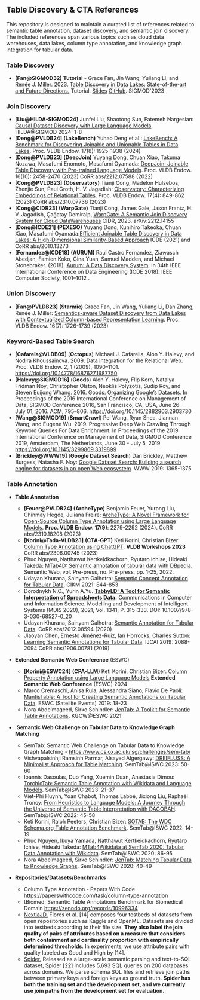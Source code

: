 ## Table Discovery & CTA References

This repository is designed to maintain a curated list of references related to semantic table annotation, dataset discovery, and semantic join discovery. The included references span various topics such as cloud data warehouses, data lakes, column type annotation, and knowledge graph integration for tabular data.

### Table Discovery
- **[Fan@SIGMOD32]** **Tutorial** - Grace Fan, Jin Wang, Yuliang Li, and Renée J. Miller. 2023. [Table Discovery in Data Lakes: State-of-the-art and Future Directions.](https://dl.acm.org/doi/pdf/10.1145/3555041.3589409) Tutorial.  [Slides](https://github.com/northeastern-datalab/table-discovery-tutorial/blob/main/table-discovery-slides.pdf) [GitHub](https://northeastern-datalab.github.io/table-discovery-tutorial/). SIGMOD'2023

### Join Discovery
- **[Liu@HILDA-SIGMOD24]** Junfei Liu, Shaotong Sun, Fatemeh Nargesian: [Causal Dataset Discovery with Large Language Models](https://dl.acm.org/doi/pdf/10.1145/3665939.3665968). HILDA@SIGMOD 2024: 1-8
- **[Deng@PVLDB24]** **(LakeBench)** Yuhao Deng et al.: [LakeBench: A Benchmark for Discovering Joinable and Unionable Tables in Data Lakes](https://www.vldb.org/pvldb/vol17/p1925-chai.pdf). Proc. VLDB Endow. 17(8): 1925-1938 (2024)
- **[Dong@PVLDB23]** **(DeepJoin)** Yuyang Dong, Chuan Xiao, Takuma Nozawa, Masafumi Enomoto, Masafumi Oyamada:
[DeepJoin: Joinable Table Discovery with Pre-trained Language Models](https://www.vldb.org/pvldb/vol16/p2458-dong.pdf). Proc. VLDB Endow. 16(10): 2458-2470 (2023) CoRR abs/2212.07588 (2022)
- **[Cong@PVLDB23]** **(Observatory)**  Tianji Cong, Madelon Hulsebos, Zhenjie Sun, Paul Groth, H. V. Jagadish: [Observatory: Characterizing Embeddings of Relational Tables](https://arxiv.org/abs/2310.07736). Proc. VLDB Endow. 17(4): 849-862 (2023) CoRR abs/2310.07736 (2023)
- **[Cong@CIDR23]** **(WarpGate)** Tianji Cong, James Gale, Jason Frantz, H. V. Jagadish, Çağatay Demiralp, [WarpGate: A Semantic Join Discovery System for Cloud DataWarehouses](https://arxiv.org/pdf/2212.14155) CIDR, 2023. arXiv:2212.14155 
- **[Dong@ICDE21]** **(PEXESO)** Yuyang Dong, Kunihiro Takeoka, Chuan Xiao, Masafumi Oyamada:[Efficient Joinable Table Discovery in Data Lakes: A High-Dimensional Similarity-Based Approach](https://arxiv.org/pdf/2010.13273)  ICDE (2021) and CoRR abs/2010.13273
- **[Fernandez@ICDE18]** **(AURUM)** Raul Castro Fernandez, Ziawasch Abedjan, Famien Koko, Gina Yuan, Samuel Madden, and Michael Stonebraker. (2018). [Aurum: A Data Discovery System](https://ieeexplore.ieee.org/iel7/8476188/8509221/08509315.pdf). In 34th IEEE International Conference on Data Engineering (ICDE 2018). IEEE Computer Society, 1001–1012 .

### Union Discovery
- **[Fan@PVLDB23]** **(Starmie)** Grace Fan, Jin Wang, Yuliang Li, Dan Zhang, Renée J. Miller: [Semantics-aware Dataset Discovery from Data Lakes with Contextualized Column-based Representation Learning](https://arxiv.org/pdf/2210.01922). Proc. VLDB Endow. 16(7): 1726-1739 (2023)

### Keyword-Based Table Search
- **[Cafarela@VLDB09]** (**Octopus**) Michael J. Cafarella, Alon Y. Halevy, and Nodira Khoussainova. 2009. Data Integration for the Relational Web. Proc. VLDB Endow. 2, 1 (2009), 1090–1101. https://doi.org/10.14778/1687627.1687750
- **[Halevy@SIGMOD16]** (**Goods**) Alon Y. Halevy, Flip Korn, Natalya Fridman Noy, Christopher Olston, Neoklis Polyzotis, Sudip Roy, and Steven Euijong Whang. 2016. Goods: Organizing Google’s Datasets. In Proceedings of the 2016 International Conference on Management of Data, SIGMOD Conference 2016, San Francisco, CA, USA, June 26 - July 01, 2016. ACM, 795–806. https://doi.org/10.1145/2882903.2903730
- **[Wang@SIGMOD19]** (**SmartCrawl**) Pei Wang, Ryan Shea, Jiannan Wang, and Eugene Wu. 2019. Progressive Deep Web Crawling Through Keyword Queries For Data Enrichment. In Proceedings of the 2019 International Conference on Management of Data, SIGMOD Conference 2019, Amsterdam, The Netherlands, June 30 - July 5, 2019 https://doi.org/10.1145/3299869.3319899
- **[Brickley@WWW19]** (**Google Dataset Search**) Dan Brickley, Matthew Burgess, Natasha F. Noy: [Google Dataset Search: Building a search engine for datasets in an open Web ecosystem](https://dl.acm.org/doi/pdf/10.1145/3308558.3313685). WWW 2019: 1365-1375

 
### Table Annotation
- **Table Annotation**
	- **[Feuer@PVLDB24]** **(ArcheType)**  Benjamin Feuer, Yurong Liu, Chinmay Hegde, Juliana Freire: [ArcheType: A Novel Framework for Open-Source Column Type Annotation using Large Language Models](https://arxiv.org/pdf/2310.18208). **Proc. VLDB Endow. 17(9)**: 2279-2292 (2024). CoRR abs/2310.18208 (2023)
	- **[Korini@Tada-VLDB23]** **(CTA-GPT)**  Keti Korini, Christian Bizer: [Column Type Annotation using ChatGPT](https://arxiv.org/pdf/2306.00745). **VLDB Workshops 2023** CoRR abs/2306.00745 (2023)
	- Phuc Nguyen, Natthawut Kertkeidkachorn, Ryutaro Ichise, Hideaki Takeda: [MTab4D: Semantic annotation of tabular data with DBpedia](https://content.iospress.com/download/semantic-web/sw223098?id=semantic-web%2Fsw223098). Semantic Web, vol. Pre-press, no. Pre-press, pp. 1-25, 2022.
	- Udayan Khurana, Sainyam Galhotra: [Semantic Concept Annotation for Tabular Data](https://dl.acm.org/doi/abs/10.1145/3459637.3482295). CIKM 2021: 844-853
	- Dorodnykh N.O., Yurin A.Yu. **[TabbyLD: A Tool for Semantic Interpretation of Spreadsheets Data](https://link.springer.com/chapter/10.1007/978-3-030-68527-0_20).** Communications in Computer and Information Science. Modelling and Development of Intelligent Systems (MDIS 2020), 2021, Vol. 1341, P. 315-333. DOI: 10.1007/978-3-030-68527-0_20
	- Udayan Khurana, Sainyam Galhotra: [Semantic Annotation for Tabular Data](https://arxiv.org/pdf/2012.08594). CoRR abs/2012.08594 (2020)
	- Jiaoyan Chen, Ernesto Jiménez-Ruiz, Ian Horrocks, Charles Sutton: [Learning Semantic Annotations for Tabular Data](https://arxiv.org/pdf/1906.00781). IJCAI 2019: 2088-2094 CoRR abs/1906.00781 (2019)

- **Extended Semantic Web Conference** (ESWC)
	-  **[Korini@ESWC24]** **(CPA-LLM)** Keti Korini, Christian Bizer: [Column Property Annotation using Large Language Models](https://2024.eswc-conferences.org/wp-content/uploads/2024/05/77770060.pdf) **Extended Semantic Web Conference** (ESWC) 2024
	- Marco Cremaschi, Anisa Rula, Alessandra Siano, Flavio De Paoli: [MantisTable: A Tool for Creating Semantic Annotations on Tabular Data](https://boa.unimib.it/bitstream/10281/246778/2/MantisTable_tool.pdf). ESWC (Satellite Events) 2019: 18-23
	- Nora Abdelmageed, Sirko Schindler: [JenTab: A Toolkit for Semantic Table Annotations](https://openreview.net/pdf?id=aZUGsoLdpa). KGCW@ESWC 2021
	
-  **Semantic Web Challenge on Tabular Data to Knowledge Graph Matching**
	- SemTab: Semantic Web Challenge on Tabular Data to Knowledge Graph Matching - https://www.cs.ox.ac.uk/isg/challenges/sem-tab/
	-  Vishvapalsinhji Ramsinh Parmar, Alsayed Algergawy: [DREIFLUSS: A Minimalist Approach for Table Matching](https://www.csd.uoc.gr/~vefthym/SemTab2023/paper4.pdf). SemTab@ISWC 2023: 50-60
	- Ioannis Dasoulas, Duo Yang, Xuemin Duan, Anastasia Dimou: [TorchicTab: Semantic Table Annotation with Wikidata and Language Models](https://lirias.kuleuven.be/retrieve/733695). SemTab@ISWC 2023: 21-37
	- Viet-Phi Huynh, Yoan Chabot, Thomas Labbé, Jixiong Liu, Raphaël Troncy: [From Heuristics to Language Models: A Journey Through the Universe of Semantic Table Interpretation with DAGOBAH](https://hal.science/hal-04170873/document). SemTab@ISWC 2022: 45-58
	- Keti Korini, Ralph Peeters, Christian Bizer: [SOTAB: The WDC Schema.org Table Annotation Benchmark](https://madoc.bib.uni-mannheim.de/63868/1/paper1.pdf). SemTab@ISWC 2022: 14-19
	- Phuc Nguyen, Ikuya Yamada, Natthawut Kertkeidkachorn, Ryutaro Ichise, Hideaki Takeda: [MTab4Wikidata at SemTab 2020: Tabular Data Annotation with Wikidata](https://ceur-ws.org/Vol-2775/paper9.pdf?ref=https://githubhelp.com). SemTab@ISWC 2020: 86-95
	- Nora Abdelmageed, Sirko Schindler: [JenTab: Matching Tabular Data to Knowledge Graphs](https://ceur-ws.org/Vol-2775/paper4.pdf). SemTab@ISWC 2020: 40-49
	
- **Repositories/Datasets/Benchmarks**
	- Column Type Annotation - Papers With Code https://paperswithcode.com/task/column-type-annotation
	- tBiomed: Semantic Table Annotations Benchmark for Biomedical Domain https://zenodo.org/records/10996334
	- [NextiaJD.](https://github.com/dtim-upc/NextiaJD) Flores et al. [14] composes four testbeds of datasets from open repositories such as Kaggle and OpenML. Datasets are divided into testbeds according to their file size. **They also label the join quality of pairs of attributes based on a measure that considers both containment and cardinality proportion with empirically determined thresholds**. In experiments, we use attribute pairs with quality labeled as Good and High by [14].
	- [Spider.](https://zenodo.org/records/5205322#.YTts_o5Kgab) Released as a large-scale semantic parsing and text-to-SQL dataset, Spider [22] includes 5,693 SQL queries on 200 databases across domains. We parse schema SQL files and retrieve join paths between primary keys and foreign keys as ground truth. **Spider has both the training set and the development set, and we currently use join paths from the development set for evaluation**.
